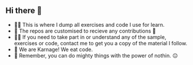 ## Hi there 👋

- 🙋‍♀️ This is where I dump all exercises and code I use for learn.
- 🌈 The repos are customised to recieve any contributions 🫠
- 👩‍💻 If you need to take part in or understand any of the sample, exercises or code, contact me to get you a copy of the material I follow.
- 🍿 We are Karnage! We eat code.
- 🧙 Remember, you can do mighty things with the power of nothin. 😐

<!--

**Here are some ideas to get you started:**

🙋‍♀️ A short introduction - This is where I dump all exercises and code I use for learn.
🌈 Contribution guidelines - The repos are customised to recieve any contributions :(
👩‍💻 Useful resources - If you need to take part in or understand any of the sample, exercises or code, contact me to get you a copy of the material I follow.
🍿 Fun facts - We are Karnage! We eat code.
🧙 Remember, you can do mighty things with the power of [Markdown](https://docs.github.com/github/writing-on-github/getting-started-with-writing-and-formatting-on-github/basic-writing-and-formatting-syntax)
-->
